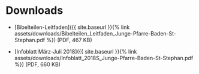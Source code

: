 # Downloads

- [Bibelteilen-Leitfaden]({{ site.baseurl }}{% link assets/downloads/Bibelteilen_Leitfaden_Junge-Pfarre-Baden-St-Stephan.pdf %}) (PDF, 467 KB)

- [Infoblatt März-Juli 2018]({{ site.baseurl }}{% link assets/downloads/Infoblatt_2018S_Junge-Pfarre-Baden-St-Stephan.pdf %}) (PDF, 660 KB)
